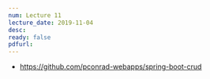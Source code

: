 ```yaml
---
num: Lecture 11
lecture_date: 2019-11-04
desc:
ready: false
pdfurl:
---
```



* <https://github.com/pconrad-webapps/spring-boot-crud>
